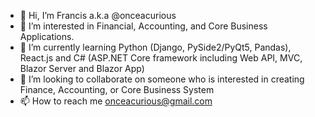 - 👋 Hi, I’m Francis a.k.a @onceacurious
- 👀 I’m interested in Financial, Accounting, and Core Business Applications.
- 🌱 I’m currently learning Python (Django, PySide2/PyQt5, Pandas), React.js and C# (ASP.NET Core framework including Web API, MVC, Blazor Server and Blazor App)
- 💞️ I’m looking to collaborate on someone who is interested in creating Finance, Accounting, or Core Business System
- 📫 How to reach me onceacurious@gmail.com

<!---
onceacurious/onceacurious is a ✨ special ✨ repository because its `README.md` (this file) appears on your GitHub profile.
You can click the Preview link to take a look at your changes.
--->
